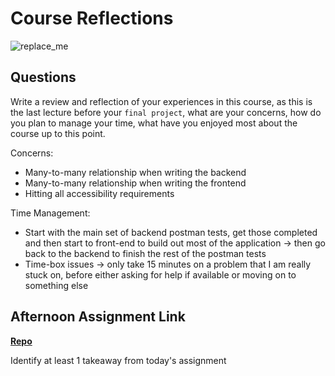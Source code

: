 # Course Reflections

![replace_me](https://codeworks.blob.core.windows.net/public/assets/img/illustrations/placeholder.svg)

## Questions

Write a review and reflection of your experiences in this course, as this is the last lecture before your `final project`, what are your concerns, how do you plan to manage your time, what have you enjoyed most about the course up to this point.

Concerns:
- Many-to-many relationship when writing the backend
- Many-to-many relationship when writing the frontend 
- Hitting all accessibility requirements 

Time Management:
- Start with the main set of backend postman tests, get those completed and then start to front-end to build out most of the application -> then go back to the backend to finish the rest of the postman tests 
- Time-box issues -> only take 15 minutes on a problem that I am really stuck on, before either asking for help if available or moving on to something else 

## Afternoon Assignment Link

**[Repo](https://github.com/savtemp/AllSpice)**

Identify at least 1 takeaway from today's assignment
